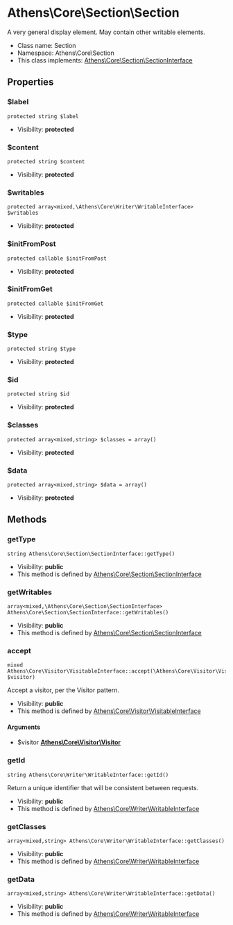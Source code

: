 Athens\Core\Section\Section
===============

A very general display element. May contain other writable elements.




* Class name: Section
* Namespace: Athens\Core\Section
* This class implements: [Athens\Core\Section\SectionInterface](Athens-Core-Section-SectionInterface.md)




Properties
----------


### $label

    protected string $label





* Visibility: **protected**


### $content

    protected string $content





* Visibility: **protected**


### $writables

    protected array<mixed,\Athens\Core\Writer\WritableInterface> $writables





* Visibility: **protected**


### $initFromPost

    protected callable $initFromPost





* Visibility: **protected**


### $initFromGet

    protected callable $initFromGet





* Visibility: **protected**


### $type

    protected string $type





* Visibility: **protected**


### $id

    protected string $id





* Visibility: **protected**


### $classes

    protected array<mixed,string> $classes = array()





* Visibility: **protected**


### $data

    protected array<mixed,string> $data = array()





* Visibility: **protected**


Methods
-------


### getType

    string Athens\Core\Section\SectionInterface::getType()





* Visibility: **public**
* This method is defined by [Athens\Core\Section\SectionInterface](Athens-Core-Section-SectionInterface.md)




### getWritables

    array<mixed,\Athens\Core\Section\SectionInterface> Athens\Core\Section\SectionInterface::getWritables()





* Visibility: **public**
* This method is defined by [Athens\Core\Section\SectionInterface](Athens-Core-Section-SectionInterface.md)




### accept

    mixed Athens\Core\Visitor\VisitableInterface::accept(\Athens\Core\Visitor\Visitor $visitor)

Accept a visitor, per the Visitor pattern.



* Visibility: **public**
* This method is defined by [Athens\Core\Visitor\VisitableInterface](Athens-Core-Visitor-VisitableInterface.md)


#### Arguments
* $visitor **[Athens\Core\Visitor\Visitor](Athens-Core-Visitor-Visitor.md)**



### getId

    string Athens\Core\Writer\WritableInterface::getId()

Return a unique identifier that will be consistent between requests.



* Visibility: **public**
* This method is defined by [Athens\Core\Writer\WritableInterface](Athens-Core-Writer-WritableInterface.md)




### getClasses

    array<mixed,string> Athens\Core\Writer\WritableInterface::getClasses()





* Visibility: **public**
* This method is defined by [Athens\Core\Writer\WritableInterface](Athens-Core-Writer-WritableInterface.md)




### getData

    array<mixed,string> Athens\Core\Writer\WritableInterface::getData()





* Visibility: **public**
* This method is defined by [Athens\Core\Writer\WritableInterface](Athens-Core-Writer-WritableInterface.md)



